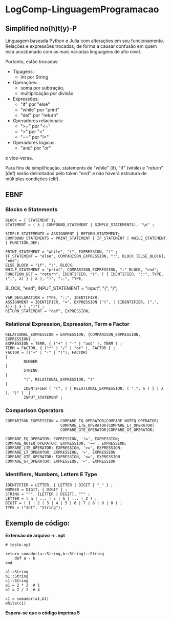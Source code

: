 # LogComp-LinguagemProgramacao

## Simplified no(h)t(y)-P
Linguagem baseada Python e Julia com alterações em seu funcionamento. Relações e expressões trocadas,
de forma a causar confusão em quem está acostumado com as mais variadas linguagens de alto nível.

Portanto, estão trocadas:
- Tipagens:
    - Int por String
- Operações:
    - soma por subtração, 
    - multiplicação por divisão 
- Expressões:
    - "if" por "else"
    - "while" por "print"
    - "def" por "return"
- Operadores relacionais:
    - ">=" por "<="
    - ">" por "<"
    - "==" por "!="
- Operadores lógicos:
    - "and" por "or"

e vice-versa.

Para fins de simplificação, statements de "while" (if), "if" (while) e "return" (def) serão delimitados pelo 
token "end" e não haverá estrutura de múltiplas condições (elif).

## EBNF

### Blocks e Statements

    BLOCK = { STATEMENT };
    STATEMENT = ( λ | COMPOUND_STATEMENT | SIMPLE_STATEMENTS), "\n" ;

    SIMPLE_STATEMENTS = ASSIGNMENT | RETURN_STATEMENT;
    COMPOUND_STATEMENTS = PRINT_STATEMENT | IF_STATEMENT | WHILE_STATEMENT | FUNCTION_DEF;

    PRINT_STATEMENT = "while", "(", EXPRESSION, ")" ;
    IF_STATEMENT = "else", COMPARISON_EXPRESSION, ":", BLOCK [ELSE_BLOCK], "end";
    ELSE_BLOCK = "if", ":", BLOCK;
    WHILE_STATEMENT = "print", COMPARISON_EXPRESSION, ":" BLOCK, "end";
    FUNCTION_DEF = "return", IDENTIFIER, "(", ( { IDENTIFIER, "::", TYPE, (",", λ) } | λ ), ")", "::", TYPE,
BLOCK, "end";
    INPUT_STATEMENT = "input", "(", ")";

    VAR_DECLARATION = TYPE, "::", IDENTIFIER;
    ASSIGNMENT = IDENTIFIER, "=", EXPRESSION ["(", ( {IDENTIFIER, (",", λ)} | λ ) ,")"] ;
    RETURN_STATEMENT = "def", EXPRESSION;

### Relational Expression, Expression, Term e Factor

    RELATIONAL_EXPRESSION = EXPRESSION, {COMPARISON_EXPRESSION, EXPRESSION} ;
    EXPRESSION = TERM, { ("+" | "-" | "and" ), TERM } ;
    TERM = FACTOR, { ("*" | "/" | "or" ), FACTOR } ;
    FACTOR = (("+" | "-" | "!"), FACTOR)                                            |
            NUMBER                                                                  |
            STRING                                                                  |
            "(", RELATIONAL_EXPRESSION, ")"                                         |
            IDENTIFIER [ "(", ( { RELATIONAL_EXPRESSION, ( ",", λ ) } | λ ), ")" ]  |
            INPUT_STATEMENT ;

### Comparison Operators

    COMPARISON_EXPRESSION = COMPARE_EQ_OPERATOR|COMPARE_NOTEQ_OPERATOR|
                            COMPARE_LTE_OPERATOR|COMPARE_LT_OPERATOR|
                            COMPARE_GTE_OPERATOR|COMPARE_GT_OPERATOR;

    COMPARE_EQ_OPERATOR: EXPRESSION, '!=', EXPRESSION;
    COMPARE_NOTEQ_OPERATOR: EXPRESSION, '==', EXPRESSION;
    COMPARE_LTE_OPERATOR: EXPRESSION, '>=', EXPRESSION;
    COMPARE_LT_OPERATOR: EXPRESSION, '>', EXPRESSION 
    COMPARE_GTE_OPERATOR: EXPRESSION, '<=', EXPRESSION 
    COMPARE_GT_OPERATOR: EXPRESSION, '<', EXPRESSION 

### Identifiers, Numbers, Letters E Type

    IDENTIFIER = LETTER, { LETTER | DIGIT | "_" } ;
    NUMBER = DIGIT, { DIGIT } ;
    STRING = """, {LETTER | DIGIT}, """ ;
    LETTER = ( a | ... | z | A | ... | Z ) ;
    DIGIT = ( 1 | 2 | 3 | 4 | 5 | 6 | 7 | 8 | 9 | 0 ) ;
    TYPE = ("Int", "String");


## Exemplo de código:

**Extensão de arquivo -> .npt**

    # teste.npt

    return somador(a::String,b::String)::String
        def a - b   
    end

    a1::String
    b1::String
    c1::String
    a1 = 2 * 2  # 1
    b1 = 2 / 2  # 4

    c1 = somador(a1,b1)
    while(c1)


**Espera-se que o código imprima 5**
